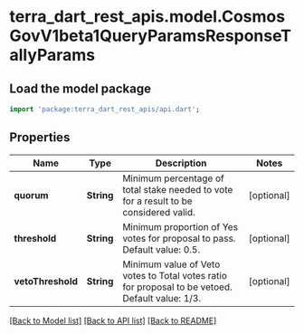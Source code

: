 # terra_dart_rest_apis.model.CosmosGovV1beta1QueryParamsResponseTallyParams

## Load the model package
```dart
import 'package:terra_dart_rest_apis/api.dart';
```

## Properties
Name | Type | Description | Notes
------------ | ------------- | ------------- | -------------
**quorum** | **String** | Minimum percentage of total stake needed to vote for a result to be  considered valid. | [optional] 
**threshold** | **String** | Minimum proportion of Yes votes for proposal to pass. Default value: 0.5. | [optional] 
**vetoThreshold** | **String** | Minimum value of Veto votes to Total votes ratio for proposal to be  vetoed. Default value: 1/3. | [optional] 

[[Back to Model list]](../README.md#documentation-for-models) [[Back to API list]](../README.md#documentation-for-api-endpoints) [[Back to README]](../README.md)


